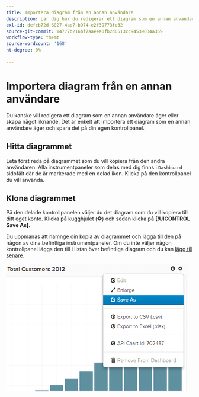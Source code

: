 ```yaml
---
title: Importera diagram från en annan användare
description: Lär dig hur du redigerar ett diagram som en annan användare äger eller skapar något liknande.
exl-id: defcb72d-6027-4ae7-b974-e2f39773fe32
source-git-commit: 14777b216bf7aaeea0fb2d0513cc94539034a359
workflow-type: tm+mt
source-wordcount: '168'
ht-degree: 0%

---
```


# Importera diagram från en annan användare

Du kanske vill redigera ett diagram som en annan användare äger eller skapa något liknande. Det är enkelt att importera ett diagram som en annan användare äger och spara det på din egen kontrollpanel.

## Hitta diagrammet

Leta först reda på diagrammet som du vill kopiera från den andra användaren. Alla instrumentpaneler som delas med dig finns i `Dashboard` sidofält där de är markerade med en delad ikon. Klicka på den kontrollpanel du vill använda.

## Klona diagrammet

På den delade kontrollpanelen väljer du det diagram som du vill kopiera till ditt eget konto. Klicka på kugghjulet (![](../../assets/gear-icon.png)) och sedan klicka på **[!UICONTROL Save As]**.

Du uppmanas att namnge din kopia av diagrammet och lägga till den på någon av dina befintliga instrumentpaneler. Om du inte väljer någon kontrollpanel läggs den till i listan över befintliga diagram och du kan [lägg till senare](../../data-user/dashboards/add-charts-dashboard.md).

![totalt antal kunder](../../assets/total-customers.png)

